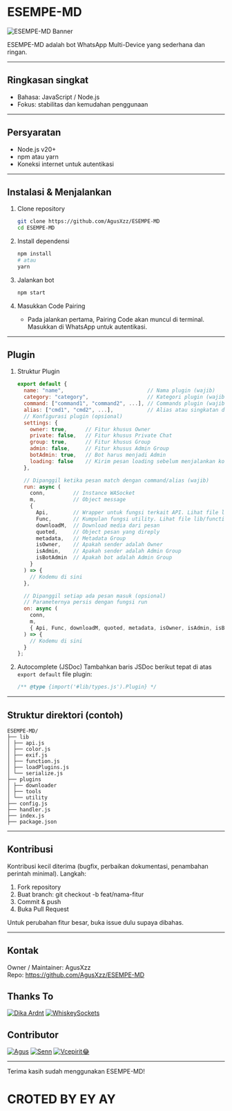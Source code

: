 # ESEMPE-MD

![ESEMPE-MD Banner](https://encrypted-tbn0.gstatic.com/images?q=tbn:ANd9GcRaK3_60MiEWpItg8BbrvcF4Be_vgIDd8Ggj13AYkPqGdUosLSmCMCtGSY&s=10)

ESEMPE-MD adalah bot WhatsApp Multi-Device yang sederhana dan ringan.

---

## Ringkasan singkat
- Bahasa: JavaScript / Node.js
- Fokus: stabilitas dan kemudahan penggunaan

---

## Persyaratan
- Node.js v20+
- npm atau yarn
- Koneksi internet untuk autentikasi

---

## Instalasi & Menjalankan
1. Clone repository
   ```bash
   git clone https://github.com/AgusXzz/ESEMPE-MD
   cd ESEMPE-MD
   ```

2. Install dependensi
   ```bash
   npm install
   # atau
   yarn
   ```

3. Jalankan bot
   ```bash
   npm start
   ```

4. Masukkan Code Pairing
   - Pada jalankan pertama, Pairing Code akan muncul di terminal. Masukkan di WhatsApp untuk autentikasi.

---

## Plugin

1. Struktur Plugin
   ```javascript
   export default {
     name: "name",                           // Nama plugin (wajib)
     category: "category",                   // Kategori plugin (wajib)
     command: ["command1", "command2", ...], // Commands plugin (wajib)
     alias: ["cmd1", "cmd2", ...],           // Alias atau singkatan dari commands (opsional)
     // Konfigurasi plugin (opsional)
     settings: {
       owner: true,      // Fitur khusus Owner
       private: false,   // Fitur khusus Private Chat
       group: true,      // Fitur khusus Group
       admin: false,     // Fitur khusus Admin Group
       botAdmin: true,   // Bot harus menjadi Admin
       loading: false    // Kirim pesan loading sebelum menjalankan kode
     },

     // Dipanggil ketika pesan match dengan command/alias (wajib)
     run: async (
       conn,         // Instance WASocket
       m,            // Object message
       {
         Api,        // Wrapper untuk fungsi terkait API. Lihat file lib/api.js
         Func,       // Kumpulan fungsi utility. Lihat file lib/function.js
         downloadM,  // Download media dari pesan
         quoted,     // Object pesan yang direply
         metadata,   // Metadata Group
         isOwner,    // Apakah sender adalah Owner
         isAdmin,    // Apakah sender adalah Admin Group
         isBotAdmin  // Apakah bot adalah Admin Group
       }
     ) => {
       // Kodemu di sini
     },

     // Dipanggil setiap ada pesan masuk (opsional)
     // Parameternya persis dengan fungsi run
     on: async (
       conn,
       m,
       { Api, Func, downloadM, quoted, metadata, isOwner, isAdmin, isBotAdmin }
     ) => {
       // Kodemu di sini
     }
   };
   ```

2. Autocomplete (JSDoc)
   Tambahkan baris JSDoc berikut tepat di atas `export default` file plugin:
   ```javascript
   /** @type {import('#lib/types.js').Plugin} */
   ```

---

## Struktur direktori (contoh)
```
ESEMPE-MD/
├── lib
│ ├── api.js
│ ├── color.js
│ ├── exif.js
│ ├── function.js
│ ├── loadPlugins.js
│ └── serialize.js
├── plugins
│ ├── downloader
│ ├── tools
│ └── utility
├── config.js
├── handler.js
├── index.js
├── package.json
```

---

## Kontribusi
Kontribusi kecil diterima (bugfix, perbaikan dokumentasi, penambahan perintah minimal). Langkah:
1. Fork repository
2. Buat branch: git checkout -b feat/nama-fitur
3. Commit & push
4. Buka Pull Request

Untuk perubahan fitur besar, buka issue dulu supaya dibahas.

---

## Kontak
Owner / Maintainer: AgusXzz  
Repo: https://github.com/AgusXzz/ESEMPE-MD

## Thanks To
[![Dika Ardnt](https://github.com/DikaArdnt.png?size=100)](https://github.com/DikaArdnt)
[![WhiskeySockets](https://github.com/WhiskeySockets.png?size=100)](https://github.com/WhiskeySockets/Baileys)

## Contributor
[![Agus](https://github.com/AgusXzz.png?size=100)](https://github.com/AgusXzz)
[![Senn](https://github.com/purrbits.png?size=100)](https://github.com/purrbits)
[![Vcepirit😂](https://github.com/vryptt.png?size=100)](https://github.com/vryptt)

---
Terima kasih sudah menggunakan ESEMPE-MD!
# CROTED BY EY AY
